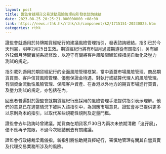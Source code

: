 ```yaml
---
layout: post
title: 證監會就期貨交易活動風險管理指引發表諮詢總結
date: 2023-08-25 20:25:21.000000000 +08:00
link: https://news.rthk.hk/rthk/ch/component/k2/1715151-20230825.htm
categories: rthk
---
```


證監會就適用於持牌期貨經紀行的建議風險管理指引，發表諮詢總結，指引已於今天刊憲，明年2月25日生效。期貨經紀行將有6個月過渡期遵從有關指引，另有額外12個月時間實施系統修改，以遵守有關將客戶風險限額監控措施自動化及壓力測試的規定。

指引載列適用於期貨經紀行的全面風險管理框架，當中涵蓋市場風險管理、商品期貨買賣、客戶信貸風險管理、優惠保證金待遇、對執行或結算代理人的風險管理。有關資金流動性風險管理、保障客戶資產、在香港以外地方的期貨市場進行買賣，及壓力測試的規定，亦包括在內。

回應者普遍對於證監會就期貨經紀行應採用的風險管理手法提供指引表示理解。他們的意見已在適當情況下被納入該指引中，為回應市場意見，證監會亦已提供更多以原則為本的指引，以取代某些規範性規則及定量門檻。

證監會去年諮詢時曾建議，期貨商在期貨客戶30日內兩次未依期清繳「追孖展」，便不應再予寬限，不過今次總結刪去有關建議。

證監會行政總裁梁鳳儀指，新指引將協助期貨經紀行，審慎地管理有關其自營買賣及代理交易業務所涉及的風險。
